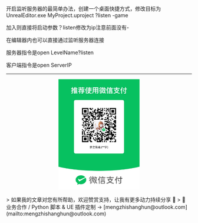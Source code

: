开启监听服务器的最简单办法，创建一个桌面快捷方式，修改目标为UnrealEditor.exe MyProject.uproject ?listen -game

加入则直接将启动参数？listen修改为ip注意前面没有-

在编辑器内也可以直接通过监听服务器连接

服务器指令是open LevelName?listen

客户端指令是open ServerIP

---

<p align="center">
  <img src="https://raw.githubusercontent.com/mengzhishanghun/mengzhishanghun/main/PayCodes/WeChatPay.jpg" width="220"/>
</p>
> 如果我的文章对您有所帮助，欢迎赞赏支持，让我有更多动力持续分享 🙏   
> 💼 业务合作 / Python 脚本 & UE 插件定制 → [mengzhishanghun@outlook.com](mailto:mengzhishanghun@outlook.com)